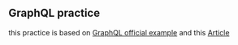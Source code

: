 ## GraphQL practice
this practice is based on [GraphQL official example](https://www.graphql-java.com/tutorials/getting-started-with-spring-boot/) and this [Article](https://medium.com/oril/spring-boot-graphql-mongodb-8733002b728a)

